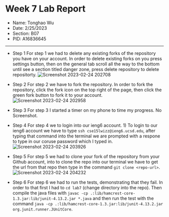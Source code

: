 # Week 7 Lab Report
* Name: Tonghao Wu
* Date: 2/25/2023
* Section: B07
* PID: A16836645

***

* Step 1
  For step 1 we had to delete any existing forks of the repository you have on your account. 
  In order to delete existing forks on you press settings button, then on the general tab scroll all the way to the bottom until see a section titled danger zone, press delete repository to delete repositorty.
  ![Screenshot 2023-02-24 202708](https://user-images.githubusercontent.com/61090478/221338006-56c8003a-05d6-4039-979b-39774c410edc.png)

* Step 2
  For step 2 we have to fork the repository. In order to fork the repository, click the fork icon on the top right of the page, then click the green fork button to fork it to your account.
  ![Screenshot 2023-02-24 202958](https://user-images.githubusercontent.com/61090478/221338239-570d2ef5-9d49-4c8b-a2c7-050a819d32ae.png)

* Step 3
  For step 3 I started a timer on my phone to time my progress. No Screenshot.
  
 * Step 4
  For step 4 we to login into our ieng6 account. 1) To login to our ieng6 account we have to type `ssh cse15lwizz@ieng6.ucsd.edu`, after typing that command into the terminal we are prompted with a respone to type in our coruse password which I typed in.
    ![Screenshot 2023-02-24 203926](https://user-images.githubusercontent.com/61090478/221338545-0809c3ef-2305-4c54-9838-df22fd9ea276.png)
    
 * Step 5
   For step 5 we had to clone your fork of the repository from your Github account, into to clone the repo into our terminal we have to get the url from that repo then type in the command `git clone <repo-url>`.
![Screenshot 2023-02-24 204232](https://user-images.githubusercontent.com/61090478/221338626-6cf2eb7c-afa9-4888-8223-8ca1c2d38c5a.png)

* Step 6
  For step 6 we had to run the tests, demonstrating that they fail. In order to that first I had to `cd lab7` (change directory into the repo). Then compile the java files with `javac -cp .:lib/hamcrest-core-1.3.jar:lib/junit-4.13.2.jar *.java` and then run the test with the command `java -cp .:lib/hamcrest-core-1.3.jar:lib/junit-4.13.2.jar org.junit.runner.JUnitCore`.

